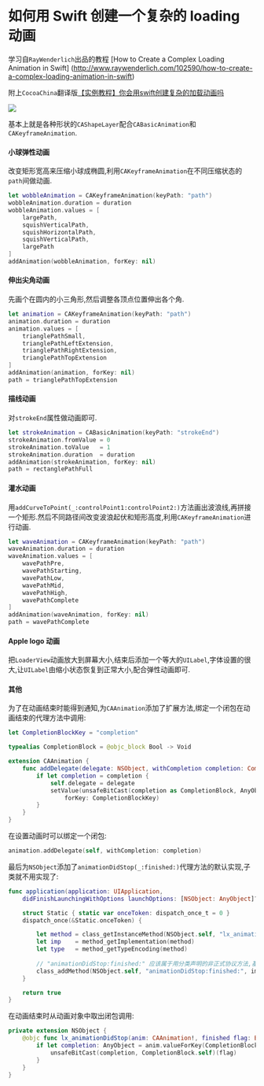 # 如何用 Swift 创建一个复杂的 loading 动画

学习自`RayWenderlich`出品的教程 [How to Create a Complex Loading Animation in Swift]
(http://www.raywenderlich.com/102590/how-to-create-a-complex-loading-animation-in-swift)

附上`CocoaChina`翻译版[【实例教程】你会用swift创建复杂的加载动画吗](www.cocoachina.com/swift/20150906/13327.html)

![](https://github.com/949478479/Learning-Notes/blob/master/SBLoader-screenshot/SBLoader.gif)

基本上就是各种形状的`CAShapeLayer`配合`CABasicAnimation`和`CAKeyframeAnimation`.

#### 小球弹性动画

改变矩形宽高来压缩小球成椭圆,利用`CAKeyframeAnimation`在不同压缩状态的`path`间做动画.

```swift
let wobbleAnimation = CAKeyframeAnimation(keyPath: "path")
wobbleAnimation.duration = duration
wobbleAnimation.values = [
    largePath,
    squishVerticalPath,
    squishHorizontalPath,
    squishVerticalPath,
    largePath
]
addAnimation(wobbleAnimation, forKey: nil)
```
#### 伸出尖角动画

先画个在圆内的小三角形,然后调整各顶点位置伸出各个角.

```swift
let animation = CAKeyframeAnimation(keyPath: "path")
animation.duration = duration
animation.values = [
    trianglePathSmall,
    trianglePathLeftExtension,
    trianglePathRightExtension,
    trianglePathTopExtension
]
addAnimation(animation, forKey: nil)
path = trianglePathTopExtension
```
        
#### 描线动画

对`strokeEnd`属性做动画即可.

```swift
let strokeAnimation = CABasicAnimation(keyPath: "strokeEnd")
strokeAnimation.fromValue = 0
strokeAnimation.toValue   = 1
strokeAnimation.duration  = duration
addAnimation(strokeAnimation, forKey: nil)
path = rectanglePathFull
```

#### 灌水动画

用`addCurveToPoint(_:controlPoint1:controlPoint2:)`方法画出波浪线,再拼接一个矩形.然后不同路径间改变波浪起伏和矩形高度,利用`CAKeyframeAnimation`进行动画.

```swift
let waveAnimation = CAKeyframeAnimation(keyPath: "path")
waveAnimation.duration = duration
waveAnimation.values = [
    wavePathPre,
    wavePathStarting,
    wavePathLow,
    wavePathMid,
    wavePathHigh,
    wavePathComplete
]
addAnimation(waveAnimation, forKey: nil)
path = wavePathComplete
```

#### Apple logo 动画

把`LoaderView`动画放大到屏幕大小,结束后添加一个等大的`UILabel`,字体设置的很大,让`UILabel`由缩小状态恢复到正常大小,配合弹性动画即可.

#### 其他

为了在动画结束时能得到通知,为`CAAnimation`添加了扩展方法,绑定一个闭包在动画结束的代理方法中调用:

```swift
let CompletionBlockKey = "completion"

typealias CompletionBlock = @objc_block Bool -> Void

extension CAAnimation {
    func addDelegate(delegate: NSObject, withCompletion completion: CompletionBlock?) {
        if let completion = completion {
            self.delegate = delegate
            setValue(unsafeBitCast(completion as CompletionBlock, AnyObject.self),
                forKey: CompletionBlockKey)
        }
    }
}
```

在设置动画时可以绑定一个闭包:

```swift
animation.addDelegate(self, withCompletion: completion)
```

最后为`NSObject`添加了`animationDidStop(_:finished:)`代理方法的默认实现,子类就不用实现了:

```swift
func application(application: UIApplication,
    didFinishLaunchingWithOptions launchOptions: [NSObject: AnyObject]?) -> Bool {

    struct Static { static var onceToken: dispatch_once_t = 0 }
    dispatch_once(&Static.onceToken) {

        let method = class_getInstanceMethod(NSObject.self, "lx_animationDidStop:finished:")
        let imp    = method_getImplementation(method)
        let type   = method_getTypeEncoding(method)
            
        // "animationDidStop:finished:" 应该属于用分类声明的非正式协议方法,基类并没有实现.
        class_addMethod(NSObject.self, "animationDidStop:finished:", imp, type)
    }

    return true
}
```

在动画结束时从动画对象中取出闭包调用:

```swift
private extension NSObject {
    @objc func lx_animationDidStop(anim: CAAnimation!, finished flag: Bool) {
        if let completion: AnyObject = anim.valueForKey(CompletionBlockKey) {
            unsafeBitCast(completion, CompletionBlock.self)(flag)
        }
    }
}
```
